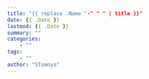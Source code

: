 ```yaml
---
title: "{{ replace .Name "-" " " | title }}"
date: {{ .Date }}
lastmod: {{ .Date }}
summary: ""
categories:
    - ""
tags:
    - ""
author: "STomoya"
---
```


